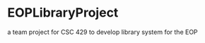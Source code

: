 EOPLibraryProject
=================

a team project for CSC 429 to develop library system for the EOP
